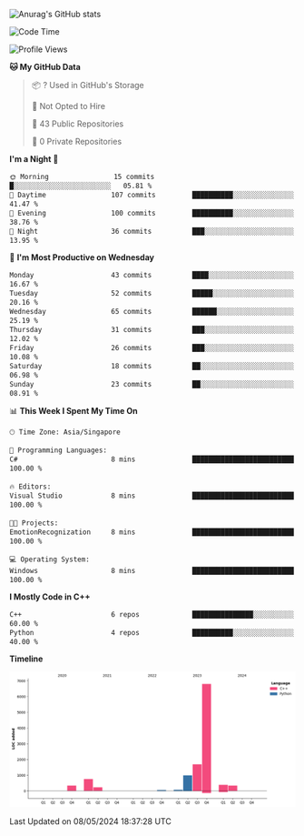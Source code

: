 ![Anurag's GitHub stats](https://github-readme-stats.vercel.app/api?username=OnePointFive99&show_icons=true&theme=transparent)

<!--START_SECTION:waka-->
![Code Time](http://img.shields.io/badge/Code%20Time-90%20hrs%2041%20mins-blue)

![Profile Views](http://img.shields.io/badge/Profile%20Views-0-blue)

**🐱 My GitHub Data** 

> 📦 ? Used in GitHub's Storage 
 > 
> 🚫 Not Opted to Hire
 > 
> 📜 43 Public Repositories 
 > 
> 🔑 0 Private Repositories 
 > 
**I'm a Night 🦉** 

```text
🌞 Morning                15 commits          █░░░░░░░░░░░░░░░░░░░░░░░░   05.81 % 
🌆 Daytime                107 commits         ██████████░░░░░░░░░░░░░░░   41.47 % 
🌃 Evening                100 commits         ██████████░░░░░░░░░░░░░░░   38.76 % 
🌙 Night                  36 commits          ███░░░░░░░░░░░░░░░░░░░░░░   13.95 % 
```
📅 **I'm Most Productive on Wednesday** 

```text
Monday                   43 commits          ████░░░░░░░░░░░░░░░░░░░░░   16.67 % 
Tuesday                  52 commits          █████░░░░░░░░░░░░░░░░░░░░   20.16 % 
Wednesday                65 commits          ██████░░░░░░░░░░░░░░░░░░░   25.19 % 
Thursday                 31 commits          ███░░░░░░░░░░░░░░░░░░░░░░   12.02 % 
Friday                   26 commits          ███░░░░░░░░░░░░░░░░░░░░░░   10.08 % 
Saturday                 18 commits          ██░░░░░░░░░░░░░░░░░░░░░░░   06.98 % 
Sunday                   23 commits          ██░░░░░░░░░░░░░░░░░░░░░░░   08.91 % 
```


📊 **This Week I Spent My Time On** 

```text
🕑︎ Time Zone: Asia/Singapore

💬 Programming Languages: 
C#                       8 mins              █████████████████████████   100.00 % 

🔥 Editors: 
Visual Studio            8 mins              █████████████████████████   100.00 % 

🐱‍💻 Projects: 
EmotionRecognization     8 mins              █████████████████████████   100.00 % 

💻 Operating System: 
Windows                  8 mins              █████████████████████████   100.00 % 
```

**I Mostly Code in C++** 

```text
C++                      6 repos             ███████████████░░░░░░░░░░   60.00 % 
Python                   4 repos             ██████████░░░░░░░░░░░░░░░   40.00 % 
```



**Timeline**

![Lines of Code chart](https://raw.githubusercontent.com/OnePointFive99/OnePointFive99/main/assets/bar_graph.png)


 Last Updated on 08/05/2024 18:37:28 UTC
<!--END_SECTION:waka-->

  
